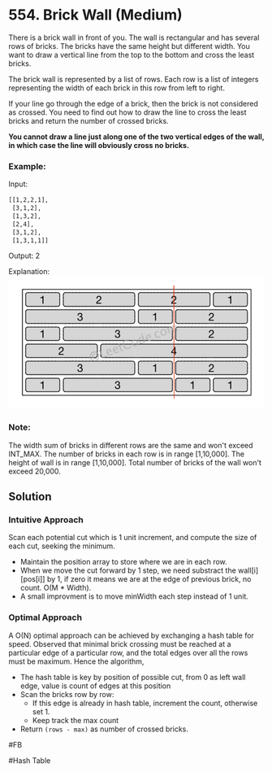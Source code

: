 # 554. Brick Wall (Medium)

There is a brick wall in front of you. The wall is rectangular and has several rows of bricks. The bricks have the same height but different width. You want to draw a vertical line from the top to the bottom and cross the least bricks.

The brick wall is represented by a list of rows. Each row is a list of integers representing the width of each brick in this row from left to right.

If your line go through the edge of a brick, then the brick is not considered as crossed. You need to find out how to draw the line to cross the least bricks and return the number of crossed bricks.

**You cannot draw a line just along one of the two vertical edges of the wall, in which case the line will obviously cross no bricks.**

### Example:
Input:
```
[[1,2,2,1],
 [3,1,2],
 [1,3,2],
 [2,4],
 [3,1,2],
 [1,3,1,1]]
```
Output: 2

Explanation: 
![Pic](brick_wall.png)

### Note:
The width sum of bricks in different rows are the same and won't exceed INT_MAX.
The number of bricks in each row is in range [1,10,000]. The height of wall is in range [1,10,000]. Total number of bricks of the wall won't exceed 20,000.

## Solution
### Intuitive Approach
Scan each potential cut which is 1 unit increment, and compute the size of each cut, seeking the minimum.
- Maintain the position array to store where we are in each row. 
- When we move the cut forward by 1 step, we need substract the wall[i][pos[i]] by 1, if zero it means we are at the edge of previous brick, no count. O(M * Width).
- A small improvment is to move minWidth each step instead of 1 unit.

### Optimal Approach
A O(N) optimal approach can be achieved by exchanging a hash table for speed. Observed that minimal brick crossing must be reached at a particular edge of a particular row, and the total edges over all the rows must be maximum. Hence the algorithm,
- The hash table is key by position of possible cut, from 0 as left wall edge, value is count of edges at this position
- Scan the bricks row by row:
    - If this edge is already in hash table, increment the count, otherwise set 1.
    - Keep track the max count
- Return `(rows - max)` as number of crossed bricks.

#FB

#Hash Table
